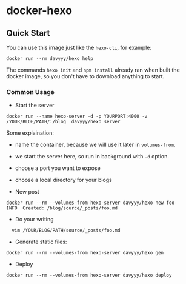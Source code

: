 # docker-hexo

## Quick Start

You can use this image just like the `hexo-cli`, for example:

```
docker run --rm davyyy/hexo help
```

The commands `hexo init` and `npm install` already ran when built the docker image,
so you don't have to download anything to start.

### Common Usage

- Start the server

```
docker run --name hexo-server -d -p YOURPORT:4000 -v /YOUR/BLOG/PATH/:/blog  davyyy/hexo server
```

Some explaination:

- name the container, because we will use it later in `volumes-from`.
- we start the server here, so run in background with `-d` option.
- choose a port you want to expose
- choose a local directory for your blogs

- New post

```
docker run --rm --volumes-from hexo-server davyyy/hexo new foo
INFO  Created: /blog/source/_posts/foo.md
```

- Do your writing

```
  vim /YOUR/BLOG/PATH/source/_posts/foo.md
```

- Generate static files:

```
docker run --rm --volumes-from hexo-server davyyy/hexo gen
```

- Deploy
```
docker run --rm --volumes-from hexo-server davyyy/hexo deploy
```
